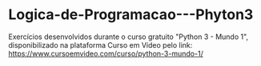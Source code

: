 # Logica-de-Programacao---Phyton3
Exercícios desenvolvidos durante o curso gratuito "Python 3 - Mundo 1", disponibilizado na plataforma Curso em Vídeo pelo link: https://www.cursoemvideo.com/curso/python-3-mundo-1/
